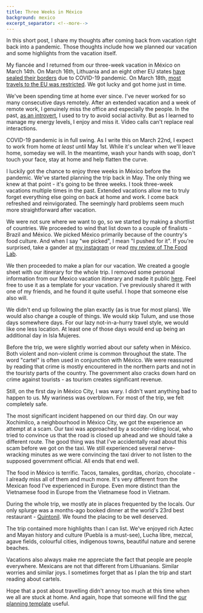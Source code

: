 ```yaml
---
title: Three Weeks in México
background: mexico
excerpt_separator: <!--more-->
---
```


In this short post, I share my thoughts after coming back from vacation right back into a pandemic. Those thoughts include how we planned our vacation and some highlights from the vacation itself.

<!--more-->

My fiancée and I returned from our three-week vacation in México on March 14th. On March 16th, Lithuania and an eight other EU states [have sealed their borders][eight] due to COVID-19 pandemic. On March 18th, [most travels to the EU was restricted][eu]. We got lucky and got home just in time.

We've been spending time at home ever since. I've never worked for so many consecutive days remotely. After an extended vacation and a week of remote work, I genuinely miss the office and especially the people. In the past, [as an introvert][guide], I used to try to avoid social activity. But as I learned to manage my energy levels, I enjoy and miss it. Video calls can't replace real interactions.

COVID-19 pandemic is in full swing. As I write this on March 22nd, I expect to work from home _at least_ until May 1st. While it's unclear when we'll leave home, someday we will. In the meantime, wash your hands with soap, don't touch your face, stay at home and help flatten the curve.

I luckily got the chance to enjoy three weeks in México before the pandemic. We've started planning the trip back in May. The only thing we knew at that point - it's going to be three weeks. I took three-week vacations multiple times in the past. Extended vacations allow me to truly forget everything else going on back at home and work. I come back refreshed and reinvigorated. The seemingly hard problems seem much more straightforward after vacation.

We were not sure where we want to go, so we started by making a shortlist of countries. We proceeded to wind that list down to a couple of finalists - Brazil and México. We picked México primarily because of the country's food culture. And when I say "we picked", I mean "I pushed for it". If you're surprised, take a gander at [my instagram][instagram] or read [my review of The Food Lab][lab].

We then proceeded to make a plan for our vacation. We created a google sheet with our itinerary for the whole trip. I removed some personal information from our Mexico vacation itinerary and made it public [here][sheet]. Feel free to use it as a template for your vacation. I've previously shared it with one of my friends, and he found it quite useful. I hope that someone else also will.

We didn't end up following the plan exactly (as is true for most plans). We would also change a couple of things. We would skip Tulum, and use those days somewhere days. For our lazy not-in-a-hurry travel style, we would like one less location. At least one of those days would end up being an additional day in Isla Mujeres.

Before the trip, we were slightly worried about our safety when in México. Both violent and non-violent crime is common throughout the state. The word "cartel" is often used in conjunction with México. We were reassured by reading that crime is mostly encountered in the northern parts and not in the touristy parts of the country. The government also cracks down hard on crime against tourists - as tourism creates significant revenue.

Still, on the first day in México City, I was wary. I didn't want anything bad to happen to us. My wariness was overblown. For most of the trip, we felt completely safe.

The most significant incident happened on our third day. On our way Xochimilco, a neighbourhood in México City, we got the experience an attempt at a scam. Our taxi was approached by a scooter-riding local, who tried to convince us that the road is closed up ahead and we should take a different route. The good thing was that I've accidentally read about this scam before we got on the taxi. We still experienced several nerve-wracking minutes as we were convincing the taxi driver to not listen to the supposed government official. All ends that end well.

The food in México is terrific. Tacos, tamales, gorditas, chorizo, chocolate - I already miss all of them and much more. It's very different from the Mexican food I've experienced in Europe. Even more distinct than the Vietnamese food in Europe from the Vietnamese food in Vietnam.

During the whole trip, we mostly ate in places frequented by the locals. Our only splurge was a months-ago booked dinner at the world's 23rd best restaurant - [Quintonil][quintonil]. We found the placing to be well deserved.

The trip contained more highlights than I can list. We've enjoyed rich Aztec and Mayan history and culture (Puebla is a must-see), Lucha libre, mezcal, agave fields, colourful cities, indigenous towns, beautiful nature and serene beaches.

Vacations also always make me appreciate the fact that people are people everywhere. Mexicans are not that different from Lithuanians. Similar worries and similar joys. I sometimes forget that as I plan the trip and start reading about cartels.

Hope that a post about travelling didn't annoy too much at this time when we all are stuck at home. And again, hope that someone will find the [our planning template][sheet] useful.

[eight]: //euobserver.com/coronavirus/147742
[eu]: //euobserver.com/coronavirus/147788
[sheet]: //docs.google.com/spreadsheets/d/1sVWtWV1M8YfOEudswxirjLZBqOb7aw3TwQRwpE43K3c
[guide]: /a-user-guide-to-me
[instagram]: //instagram.com/mmozuras/
[lab]: /book-review-the-food-lab
[quintonil]: theworlds50best.com/the-list/21-30/Quintonil.html
